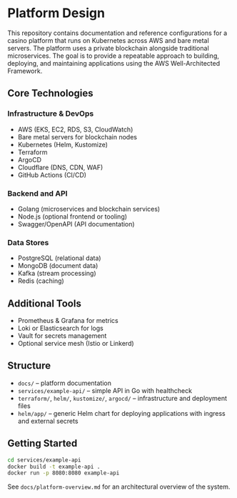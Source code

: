 # Platform Design

This repository contains documentation and reference configurations for a casino platform that runs on Kubernetes across AWS and bare metal servers. The platform uses a private blockchain alongside traditional microservices. The goal is to provide a repeatable approach to building, deploying, and maintaining applications using the AWS Well-Architected Framework.

## Core Technologies

### Infrastructure & DevOps
- AWS (EKS, EC2, RDS, S3, CloudWatch)
- Bare metal servers for blockchain nodes
- Kubernetes (Helm, Kustomize)
- Terraform
- ArgoCD
- Cloudflare (DNS, CDN, WAF)
- GitHub Actions (CI/CD)

### Backend and API
- Golang (microservices and blockchain services)
- Node.js (optional frontend or tooling)
- Swagger/OpenAPI (API documentation)

### Data Stores
- PostgreSQL (relational data)
- MongoDB (document data)
- Kafka (stream processing)
- Redis (caching)

## Additional Tools
- Prometheus & Grafana for metrics
- Loki or Elasticsearch for logs
- Vault for secrets management
- Optional service mesh (Istio or Linkerd)

## Structure

- `docs/` – platform documentation
- `services/example-api/` – simple API in Go with healthcheck
- `terraform/`, `helm/`, `kustomize/`, `argocd/` – infrastructure and deployment files
- `helm/app/` – generic Helm chart for deploying applications with ingress and external secrets

## Getting Started

```bash
cd services/example-api
docker build -t example-api .
docker run -p 8080:8080 example-api
```

See `docs/platform-overview.md` for an architectural overview of the system.
